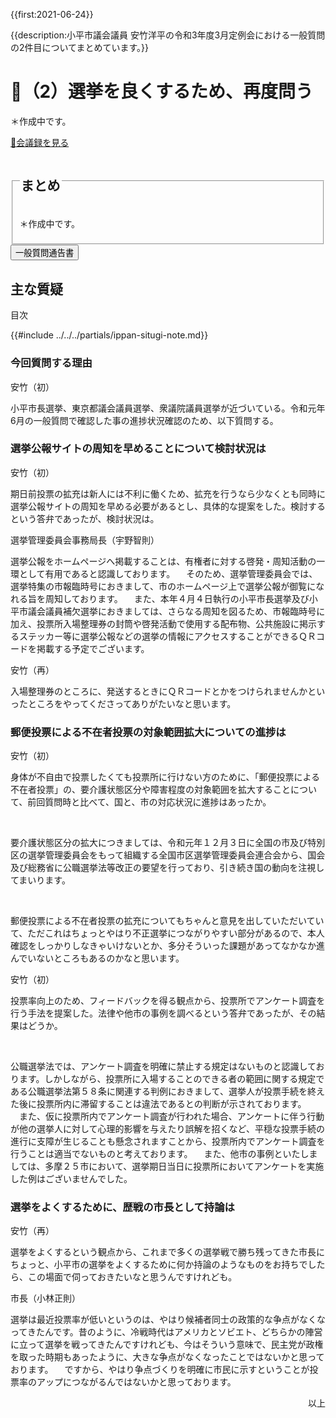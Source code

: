 {{first:2021-06-24}}

{{description:小平市議会議員 安竹洋平の令和3年度3月定例会における一般質問の2件目についてまとめています。}}

# 🚧（2）選挙を良くするため、再度問う

＊作成中です。

<p id="read-kaigiroku"><a href="https://ssp.kaigiroku.net/tenant/kodaira/SpMinuteView.html?council_id=1201&schedule_id=6&minute_id=217&is_search=true">📄会議録を見る</a></p>

<fieldset class="pnt">
<legend><h2> まとめ </h2></legend>

＊作成中です。

</fieldset>

<script src="https://documentcloud.adobe.com/view-sdk/main.js" defer></script>
<script type="text/javascript">
const showPDF = (url) => {
    const adobeDCView = new AdobeDC.View({clientId: "897dee58a3dd4a01b1de491cc8e563c3", locale: "ja-JP"});
    const fileName = (url.match(/^(?:[^:\/?#]+:)?(?:\/\/[^\/?#]*)?(?:([^?#]*\/)([^\/?#]*))?(\?[^#]*)?(?:#.*)?$/) ?? [])[2];
    adobeDCView.previewFile({
        content:   {location: {url: url}},
        metaData: {fileName: fileName}
    }, {embedMode: "LIGHT_BOX"});
}
</script>

<button onclick='showPDF("./20210226-ippan-situmon-yasutake-2.pdf")' class="pdf-view-button">
<i class="fa fa-file-pdf-o" aria-hidden="true"></i> 一般質問通告書
</button>

## 主な質疑

<div class="ippan-situgi">

<div class="toc">

目次

</div>

{{#include ../../../partials/ippan-situgi-note.md}}



### 今回質問する理由

<div class="balloon bl-left">安竹（初）<br><div>

小平市長選挙、東京都議会議員選挙、衆議院議員選挙が近づいている。令和元年6月の一般質問で確認した事の進捗状況確認のため、以下質問する。

</div></div>

### 選挙公報サイトの周知を早めることについて検討状況は

<div class="balloon bl-left">安竹（初）<br><div>

期日前投票の拡充は新人には不利に働くため、拡充を行うなら少なくとも同時に選挙公報サイトの周知を早める必要があるとし、具体的な提案をした。検討するという答弁であったが、検討状況は。

</div></div>

<div class="balloon bl-right">選挙管理委員会事務局長（宇野智則）<br><div>

選挙公報をホームページへ掲載することは、有権者に対する啓発・周知活動の一環として有用であると認識しております。
　そのため、選挙管理委員会では、選挙特集の市報臨時号におきまして、市のホームページ上で選挙公報が御覧になれる旨を周知しております。
　また、本年４月４日執行の小平市長選挙及び小平市議会議員補欠選挙におきましては、さらなる周知を図るため、市報臨時号に加え、投票所入場整理券の封筒や啓発活動で使用する配布物、公共施設に掲示するステッカー等に選挙公報などの選挙の情報にアクセスすることができるＱＲコードを掲載する予定でございます。

</div></div>

<div class="balloon bl-left">安竹（再）<br><div>

入場整理券のところに、発送するときにＱＲコードとかをつけられませんかといったところをやってくださってありがたいなと思います。

</div></div>

### 郵便投票による不在者投票の対象範囲拡大についての進捗は

<div class="balloon bl-left">安竹（初）<br><div>

身体が不自由で投票したくても投票所に行けない方のために、「郵便投票による不在者投票」の、要介護状態区分や障害程度の対象範囲を拡大することについて、前回質問時と比べて、国と、市の対応状況に進捗はあったか。

</div></div>

<div class="balloon bl-right"><br><div>

要介護状態区分の拡大につきましては、令和元年１２月３日に全国の市及び特別区の選挙管理委員会をもって組織する全国市区選挙管理委員会連合会から、国会及び総務省に公職選挙法等改正の要望を行っており、引き続き国の動向を注視してまいります。

</div></div>

<div class="balloon bl-right"><br><div>

郵便投票による不在者投票の拡充についてもちゃんと意見を出していただいていて、ただこれはちょっとやはり不正選挙につながりやすい部分があるので、本人確認をしっかりしなきゃいけないとか、多分そういった課題があってなかなか進んでいないところもあるのかなと思います。

</div></div>

<div class="balloon bl-left">安竹（初）<br><div>

投票率向上のため、フィードバックを得る観点から、投票所でアンケート調査を行う手法を提案した。法律や他市の事例を調べるという答弁であったが、その結果はどうか。

</div></div>

<div class="balloon bl-right"><br><div>

公職選挙法では、アンケート調査を明確に禁止する規定はないものと認識しております。しかしながら、投票所に入場することのできる者の範囲に関する規定である公職選挙法第５８条に関連する判例におきまして、選挙人が投票手続を終えた後に投票所内に滞留することは違法であるとの判断が示されております。
　また、仮に投票所内でアンケート調査が行われた場合、アンケートに伴う行動が他の選挙人に対して心理的影響を与えたり誤解を招くなど、平穏な投票手続の進行に支障が生じることも懸念されますことから、投票所内でアンケート調査を行うことは適当でないものと考えております。
　また、他市の事例といたしましては、多摩２５市において、選挙期日当日に投票所においてアンケートを実施した例はございませんでした。

</div></div>

### 選挙をよくするために、歴戦の市長として持論は

<div class="balloon bl-left">安竹（再）<br><div>

選挙をよくするという観点から、これまで多くの選挙戦で勝ち残ってきた市長にちょっと、小平市の選挙をよくするために何か持論のようなものをお持ちでしたら、この場面で伺っておきたいなと思うんですけれども。

</div></div>

<div class="balloon bl-right">市長（小林正則）<br><div>

選挙は最近投票率が低いというのは、やはり候補者同士の政策的な争点がなくなってきたんです。昔のように、冷戦時代はアメリカとソビエト、どちらかの陣営に立って選挙を戦ってきたんですけれども、今はそういう意味で、民主党が政権を取った時期もあったように、大きな争点がなくなったことではないかと思っております。
　ですから、やはり争点づくりを明確に市民に示すということが投票率のアップにつながるんではないかと思っております。

</div></div>

<p style="text-align:right">以上</p>

</div>